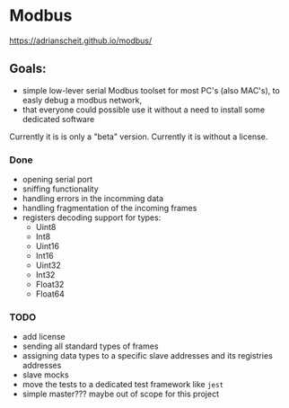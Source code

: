 # Modbus
https://adrianscheit.github.io/modbus/
## Goals: 
- simple low-lever serial Modbus toolset for most PC's (also MAC's), to easly debug a modbus network, 
- that everyone could possible use it without a need to install some dedicated software

Currently it is is only a "beta" version.
Currently it is without a license.

### Done
- opening serial port
- sniffing functionality
- handling errors in the incomming data
- handling fragmentation of the incoming frames
- registers decoding support for types:
    - Uint8
    - Int8
    - Uint16
    - Int16
    - Uint32
    - Int32
    - Float32
    - Float64

### TODO
- add license
- sending all standard types of frames
- assigning data types to a specific slave addresses and its registries addresses
- slave mocks
- move the tests to a dedicated test framework like `jest`
- simple master??? maybe out of scope for this project

